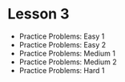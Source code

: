 # Lesson 3

* Practice Problems: Easy 1
* Practice Problems: Easy 2
* Practice Problems: Medium 1
* Practice Problems: Medium 2
* Practice Problems: Hard 1